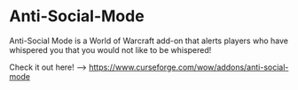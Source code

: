 # Anti-Social-Mode
Anti-Social Mode is a World of Warcraft add-on that alerts players who have whispered you that you would not like to be whispered!

Check it out here! --> https://www.curseforge.com/wow/addons/anti-social-mode
